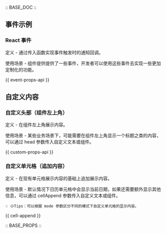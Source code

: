 :: BASE_DOC ::

## 事件示例

### React 事件

定义 - 通过传入函数实现事件触发时的通知回调。

使用场景 - 组件提供提供了一些事件，开发者可以使用这些事件去实现一些更加定制化的功能。

{{ event-props-api }}

## 自定义内容

### 自定义头部（组件左上角）

定义 - 在组件左上角展示内容。

使用场景 - 某些业务场景下，可能需要在组件左上角显示一个标题之类的内容，可以通过 head 参数传入自定义文本或组件。

{{ custom-props-api }}

### 自定义单元格（追加内容）

定义 - 在现有单元格展示内容的基础上追加展示内容。

使用场景 - 默认情况下日历单元格中会显示当前日期，如果还需要额外显示其他信息，可以通过 cellAppend 参数传入自定义文本或组件。

```
💡 小Tips：可以根据 mode 参数区分不同的模式下自定义单元格的显示内容。
```

{{ cell-append }}

:: BASE_PROPS ::
